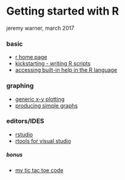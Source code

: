 Getting started with R
======================

jeremy warner, march 2017

### basic

- [r home page](https://www.r-project.org/)
- [kickstarting - writing R scripts](https://cran.r-project.org/doc/contrib/Lemon-kickstart/kr_scrpt.html)
- [accessing built-in help in the R language](https://www.r-project.org/help.html)

### graphing

- [generic x-y plotting](https://stat.ethz.ch/R-manual/R-devel/library/graphics/html/plot.html)
- [producing simple graphs](http://www.harding.edu/fmccown/r/)

### editors/IDES

- [rstudio](https://www.rstudio.com/)
- [rtools for visual studio](https://www.visualstudio.com/vs/rtvs/)

##### bonus

- [my tic tac toe code](https://github.com/jeremywrnr/tictactoe.r)

